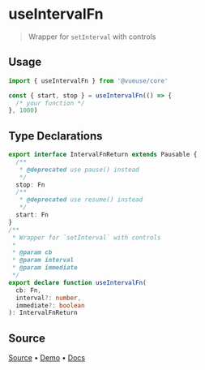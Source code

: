 <!--DEMO_STARTS-->
<script setup>
import Demo from './demo.vue'
</script>
<DemoContainer><Demo/></DemoContainer>
<!--DEMO_ENDS-->

<!--HEAD_STARTS--><!--HEAD_ENDS-->


# useIntervalFn

> Wrapper for `setInterval` with controls

## Usage

```js
import { useIntervalFn } from '@vueuse/core'

const { start, stop } = useIntervalFn(() => {
  /* your function */
}, 1000)
```


<!--FOOTER_STARTS-->
## Type Declarations

```typescript
export interface IntervalFnReturn extends Pausable {
  /**
   * @deprecated use pause() instead
   */
  stop: Fn
  /**
   * @deprecated use resume() instead
   */
  start: Fn
}
/**
 * Wrapper for `setInterval` with controls
 *
 * @param cb
 * @param interval
 * @param immediate
 */
export declare function useIntervalFn(
  cb: Fn,
  interval?: number,
  immediate?: boolean
): IntervalFnReturn
```

## Source

[Source](https://github.com/antfu/vueuse/blob/master/packages/shared/useIntervalFn/index.ts) • [Demo](https://github.com/antfu/vueuse/blob/master/packages/shared/useIntervalFn/demo.vue) • [Docs](https://github.com/antfu/vueuse/blob/master/packages/shared/useIntervalFn/index.md)


<!--FOOTER_ENDS-->